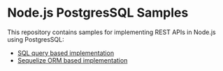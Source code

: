 # Node.js PostgresSQL Samples

This repository contains samples for implementing REST APIs in Node.js using PostgresSQL:
    
   - [SQL query based implementation](/sql)
   - [Sequelize ORM based implementation](/sequelize)
